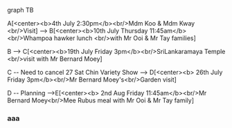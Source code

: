 
<!--
To convert Stackedit mermaid text to html entities visit
https://mothereff.in/html-entities
-->

<link rel='stylesheet' href='https://use.fontawesome.com/releases/v5.7.0/css/all.css' integrity='sha384-lZN37f5QGtY3VHgisS14W3ExzMWZxybE1SJSEsQp9S+oqd12jhcu+A56Ebc1zFSJ' crossorigin='anonymous'>	

<script src="https://cdnjs.cloudflare.com/ajax/libs/mermaid/8.0.0/mermaid.min.js">
</script>
 
 
<a href="index.html"><i class="fa fa-reply fa-3x"></i></a> 
 
<div class="mermaid">
graph TB

A[&lt;center&gt;&lt;b&gt;4th July 2:30pm&lt;/b&gt;&lt;br/&gt;Mdm Koo &amp; Mdm Kway &lt;br/&gt;Visit] --&gt; 
B[&lt;center&gt;&lt;b&gt;10th July Thursday 11:45am&lt;/b&gt;&lt;br/&gt;Whampoa hawker lunch &lt;br/&gt;with Mr Ooi &amp; Mr Tay families] 

B --&gt; 
C[&lt;center&gt;&lt;b&gt;19th July Friday 3pm&lt;/b&gt;&lt;br/&gt;SriLankaramaya Temple &lt;br/&gt;visit with Mr Bernard Moey] 

C --  Need to cancel 27 Sat Chin Variety Show   --&gt;
D[&lt;center&gt;&lt;b&gt; 26th July Friday 3pm&lt;/b&gt;&lt;br/&gt;Mr Bernard Moey&apos;s&lt;br/&gt;Garden visit] 

D -- Planning   --&gt;E[&lt;center&gt;&lt;b&gt; 2nd Aug Friday 11:45am&lt;/b&gt;&lt;br/&gt;Mr Bernard Moey&lt;br/&gt;Mee Rubus meal with Mr Ooi &amp; Mr Tay family] 


</div>
<!--      =============End mermaid=====================  -->









<script>
var config = {
    startOnLoad:true,
    theme: 'forest',
    flowchart:{
            useMaxWidth:false,
            htmlLabels:true
        }
};
mermaid.initialize(config);
window.mermaid.init(undefined, document.querySelectorAll('.language-mermaid'));
</script>



 
  


### aaa